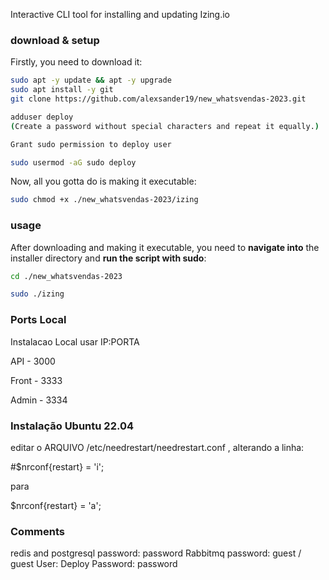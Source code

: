 Interactive CLI tool for installing and updating Izing.io

### download & setup

Firstly, you need to download it:


```bash
sudo apt -y update && apt -y upgrade
sudo apt install -y git
git clone https://github.com/alexsander19/new_whatsvendas-2023.git

adduser deploy
(Create a password without special characters and repeat it equally.)

Grant sudo permission to deploy user

sudo usermod -aG sudo deploy
```

Now, all you gotta do is making it executable:

```bash
sudo chmod +x ./new_whatsvendas-2023/izing
```

### usage

After downloading and making it executable, you need to **navigate into** the installer directory and **run the script with sudo**:

```bash
cd ./new_whatsvendas-2023

```

```bash
sudo ./izing
```

### Ports Local
Instalacao Local usar IP:PORTA

API - 3000

Front - 3333

Admin - 3334


### Instalação Ubuntu 22.04 

editar o ARQUIVO  /etc/needrestart/needrestart.conf , alterando a linha:

#$nrconf{restart} = 'i';

para

$nrconf{restart} = 'a';



### Comments

redis and postgresql password: password
Rabbitmq password: guest / guest
User: Deploy Password: password


